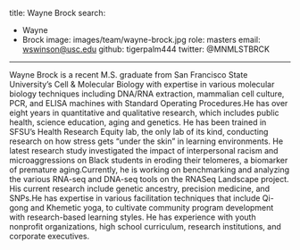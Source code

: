 title: Wayne Brock
search:
  - Wayne 
  - Brock
image: images/team/wayne-brock.jpg
role: masters
email: wswinson@usc.edu
github: tigerpalm444
twitter: @MNMLSTBRCK


-----------------------------------
Wayne Brock is a recent  M.S. graduate from San Francisco State University’s Cell & Molecular Biology with expertise in various molecular biology techniques including DNA/RNA extraction, mammalian cell culture, PCR, and ELISA machines with Standard Operating Procedures.He  has over eight years in quantitative and qualitative research, which includes public health, science education, aging and genetics. He has been trained in SFSU’s Health Research Equity lab, the only lab of its kind, conducting research on how stress gets “under the skin” in learning environments. He latest research study investigated the impact of interpersonal racism and microaggressions on Black students in eroding their telomeres, a biomarker of premature aging.Currently, he is working on benchmarking and analyzing the various RNA-seq and DNA-seq tools on the RNASeq Landscape project. His current research include genetic ancestry, precision medicine, and SNPs.He has expertise in various facilitation techniques that include Qi-gong and Khemetic yoga, to cultivate community program development with research-based learning styles. He has experience with youth nonprofit organizations, high school curriculum, research institutions, and corporate executives.
